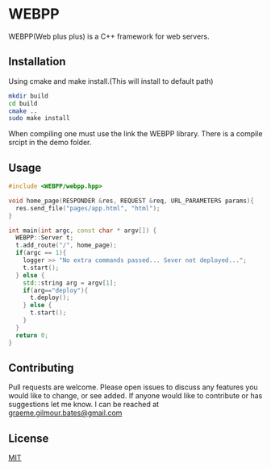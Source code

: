 # WEBPP

WEBPP(Web plus plus) is a C++ framework for web servers.

## Installation

Using cmake and make install.(This will install to default path)

```bash
mkdir build
cd build
cmake ..
sudo make install
```
When compiling one must use the link the WEBPP library.
There is a compile srcipt in the demo folder.

## Usage

```cpp
#include <WEBPP/webpp.hpp>

void home_page(RESPONDER &res, REQUEST &req, URL_PARAMETERS params){
  res.send_file("pages/app.html", "html");
}

int main(int argc, const char * argv[]) {
  WEBPP::Server t;
  t.add_route("/", home_page);
  if(argc == 1){
    logger >> "No extra commands passed... Sever not deployed...";
    t.start();
  } else {
    std::string arg = argv[1];
    if(arg=="deploy"){
      t.deploy();
    } else {
      t.start();
    }
  }
  return 0;
}
```


## Contributing

Pull requests are welcome. Please open issues
to discuss any features you would like to change, or see added. If anyone would like to contribute or has suggestions let me know. I can be reached at graeme.gilmour.bates@gmail.com

## License

[MIT](https://choosealicense.com/licenses/mit/)
